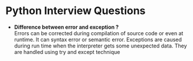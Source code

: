 # Python Interview Questions

- **Difference between error and exception ?**    
    Errors can be corrected during compilation of source code or even at runtime. It can syntax error or semantic error. Exceptions are caused during run time when the interpreter gets some unexpected data. They are handled using try and except technique
